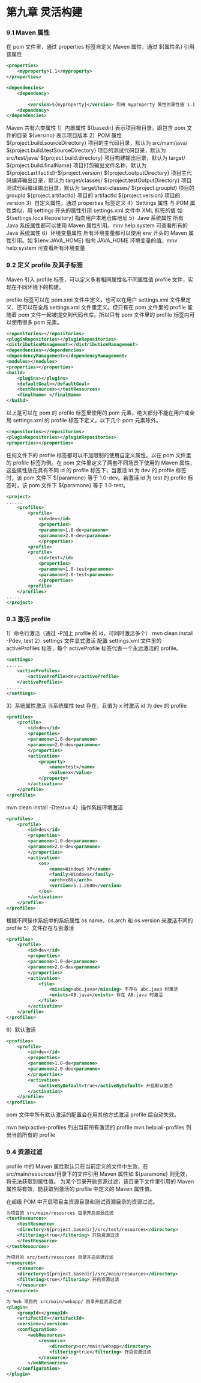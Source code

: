 # 第九章 灵活构建

### 9.1 Maven 属性
在 pom 文件里，通过 properties 标签自定义 Maven 属性，通过 ${属性名} 引用该属性
```xml
<properties>
    <myproperty>1.1</myproperty>
</properties>

<dependencies>
    <dependency>
        ......
        <version>${myproperty}</version> 引用 myproperty 属性的属性值 1.1
    <dependency>
</dependencies>
```
Maven 共有六类属性
1）内置属性
\${basedir} 表示项目根目录，即包含 pom 文件的目录
\${versino} 表示项目版本
2）POM 属性
\${project.build.sourceDirectory} 项目的主代码目录，默认为 src/main/java/
\${project.build.testSourceDirectory} 项目的测试代码目录，默认为 src/test/java/
\${project.build.directory} 项目构建输出目录，默认为 target/
\${project.build.finalName} 项目打包输出文件名称，默认为 \${project.artifactId}-\${project.version} 
\${project.outputDirectory} 项目主代码编译输出目录，默认为 target/classes/
\${project.testOutputDirectory} 项目测试代码编译输出目录，默认为 target/test-classes/
\${project.groupId} 项目的 groupId
\${project.artifactId} 项目的 artifactId
\${project.version} 项目的 version
3）自定义属性，通过 properties 标签定义
4）Settings 属性
与 POM 属性类似，用 settings 开头的属性引用 settings.xml 文件中 XML 标签的值
如 \${settings.localRepository} 指向用户本地仓库地址
5）Jave 系统属性
所有 Java 系统属性都可以使用 Maven 属性引用。mnv help:system 可查看所有的 Java 系统属性
6）环境变量属性
所有环境变量都可以使用 env 开头的 Maven 属性引用。如 \${env.JAVA_HOME} 指向 JAVA_HOME 环境变量的值。mnv help:system 可查看所有环境变量

### 9.2 定义 profile 及其子标签

Maven 引入  profile 标签，可以定义多套相同属性名不同属性值 profile 文件，实现在不同环境下的构建。

profile 标签可以在 pom.xml 文件中定义，也可以在用户 settings.xml 文件里定义，还可以在全局 settings.xml 文件里定义。但只有在 pom 文件里的 profile 能随着 pom 文件一起被提交到代码仓库。所以只有 pom 文件里的 profile 标签内可以使用很多 pom 元素。

```xml
<repositories></repositories>
<pluginRepositories></pluginRepositories>
<distributionManagement></distributionManagement>
<dependencies></dependencies>
<dependencyManagement></dependencyManagement>
<modules></modules>
<properties></properties>
<build>
    <plugins></plugins>
    <defaultGoal></defaultGoal>
    <testResources></testResources>
    <finalName> </finalName>
</build>
```
以上是可以在 pom 的 profile 标签里使用的 pom 元素，绝大部分不能在用户或全局 settings.xml 的 profile 标签下定义，以下几个 pom 元素除外。
```xml
<repositories></repositories>
<pluginRepositories></pluginRepositories>
<properties></properties>
```
任何文件下的 profile 标签都可以不加限制的使用自定义属性。以在 pom 文件里的 profile 标签为例。在 pom 文件里定义了两套不同场景下使用的 Maven 属性，这些属性放在具有不同 id 的 profile 标签下，当激活 id 为 dev 的 profile 标签时，该 pom 文件下 \${paramone} 等于 1.0-dev。若激活 id 为 test 的 profile 标签时，该 pom 文件下 \${paramone} 等于 1.0-test。
```xml
<project>
......
    <profiles>
        <profile>
            <id>dev</id>
            <properties>
            <paramone>1.0-de<paramone>
            <paramone>2.0-dev<paramone>
            </properties>
        <profile>
        <profile>
            <id>test</id>
            <properties>
            <paramone>1.0-test<paramone>
            <paramone>2.0-test<paramone>
            </properties>
        <profile>
    </profiles>
......
</project>
```

### 9.3 激活 profile
1）命令行激活（通过 -P加上 profile 的 id，可同时激活多个）
mvn clean install -Pdev, test
2）settings 文件显式激活
配置 settings.xml 文件里的 activeProfiles 标签，每个 activeProfile 标签代表一个永远激活的 profile。
```xml
<settings>
......
    <activeProfiles>
        <activeProfile>dev</activeProfile>
    </activeProfiles>
......
</settings>
```
3）系统属性激活
当系统属性 test 存在，且值为 x 时激活 id 为 dev 的 profile
```xml
<profiles>
    <profile>
        <id>dev</id>
        <properties>
        <paramone>1.0-de<paramone>
        <paramone>2.0-dev<paramone>
        </properties>
        <activation>
            <property>
                <name>test</name>
                <value>x</value>
            </property>
        </activation>
    </profile>
</profiles>
```
mvn clean install -Dtest=x
4）操作系统环境激活
```xml
<profiles>
    <profile>
        <id>dev</id>
        <properties>
        <paramone>1.0-de<paramone>
        <paramone>2.0-dev<paramone>
        </properties>
        <activation>
            <os>
                <name>Windows XP</name>
                <family>Windows</family>
                <arch>x86</arch>
                <version>5.1.2600</version>
            </os>
        </activation>
    </profile>
</profiles>
```
根据不同操作系统中的系统属性 os.name、os.arch 和 os.version 来激活不同的 profile
5）文件存在与否激活
```xml
<profiles>
    <profile>
        <id>dev</id>
        <properties>
        <paramone>1.0-de<paramone>
        <paramone>2.0-dev<paramone>
        </properties>
        <activation>
            <file>
                <missing>abc.java</missing> 不存在 abc.java 时激活
                <exists>AB.java</exists> 存在 AB.java 时激活
            </file>
        </activation>
    </profile>
</profiles>
```
6）默认激活
```xml
<profiles>
    <profile>
        <id>dev</id>
        <properties>
        <paramone>1.0-de<paramone>
        <paramone>2.0-dev<paramone>
        </properties>
        <activation>
            <activeByDefault>true</activeByDefault> 开启默认激活
        </activation>
    </profile>
</profiles>
```
pom 文件中所有默认激活的配置会在用其他方式激活 profile 后自动失效。

mvn help:active-profiles 列出当前所有激活的 profile
mvn help:all-profiles 列出当前所有的 profile

### 9.4 资源过滤

profile 中的 Maven 属性默认只在当前定义的文件中生效，在 src/main/resources/目录下的文件引用 Maven 属性如 \${paramone} 则无效，将无法获取到属性值。
为某个目录开启资源过滤，该目录下文件里引用的 Maven 属性将有效，能获取到激活的 profile 中定义的 Maven 属性值。

在超级 POM 中开启项目主资源目录和测试资源目录的资源过滤。
```xml
为项目的 src/main/resources 目录开启资源过滤
<testResources>
    <testResource>
    <directory>${project.basedir}/src/test/resources</directory>
    <filtering>true</filtering> 开启资源过滤
    </testResource>
</testResources>
```
```xml
为项目的 src/test/resources 目录开启资源过滤
<resources>
    <resource>
    <directory>${project.basedir}/src/main/resources</directory>
    <filtering>true</filtering> 开启资源过滤
    </resource>
</resources>
```
```xml
为 Web 项目的 src/main/webapp/ 目录开启资源过滤
<plugin>
    <groupId></groupId>
    <artifactId></artifactId>
    <version></version>
    <configuration>
        <webResources>
            <resource>
                <directory>src/main/webapp</directory>
                <filtering>true</filtering> 开启资源过滤
            </resource>
        </webResources>
    </configuration>
</plugin>
```

